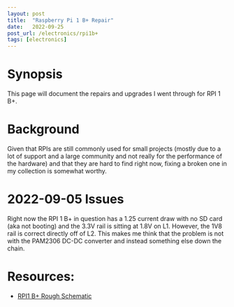 ```yaml
---
layout: post
title:  "Raspberry Pi 1 B+ Repair"
date:   2022-09-25
post_url: /electronics/rpi1b+
tags: [electronics]
---
```

# Synopsis
This page will document the repairs and upgrades I went through for RPI 1 B+.

# Background
Given that RPIs are still commonly used for small projects (mostly due to a lot of support and a large community and not really for the performance of the hardware) and that they are hard to find right now, fixing a broken one in my collection is somewhat worthy.

# 2022-09-05 Issues
Right now the RPI 1 B+ in question has a 1.25 current draw with no SD card (aka not booting) and the 3.3V rail is sitting at 1.8V on L1. However, the 1V8 rail is correct directly off of L2. This makes me think that the problem is not with the PAM2306 DC-DC converter and instead something else down the chain. 



# Resources:
 - [RPI1 B+ Rough Schematic](https://datasheets.raspberrypi.com/rpi/raspberry-pi-b-plus-reduced-schematics.pdf)
